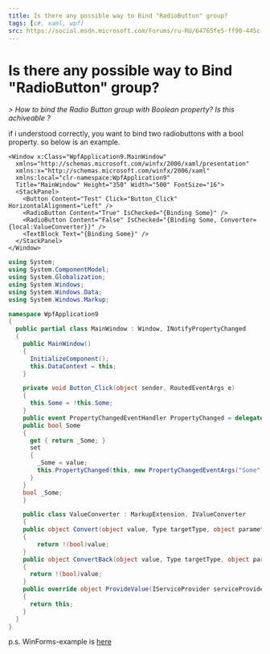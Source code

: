 ```yaml
---
title: Is there any possible way to Bind "RadioButton" group?
tags: [c#, xaml, wpf]
src: https://social.msdn.microsoft.com/Forums/ru-RU/64765fe5-ff98-445c-879d-798aeecbefff/is-there-any-possible-way-to-bind-radiobutton-group?forum=wpf
---
```

# Is there any possible way to Bind "RadioButton" group?
*> How to bind the Radio Button group with Boolean property? Is this achiveable ?*

if i understood correctly, you want to bind two radiobuttons with a bool property.
so below is an example.
```xaml
<Window x:Class="WpfApplication9.MainWindow"
  xmlns="http://schemas.microsoft.com/winfx/2006/xaml/presentation"
  xmlns:x="http://schemas.microsoft.com/winfx/2006/xaml"
  xmlns:local="clr-namespace:WpfApplication9"
  Title="MainWindow" Height="350" Width="500" FontSize="16">
  <StackPanel>
    <Button Content="Test" Click="Button_Click" HorizontalAlignment="Left" />
    <RadioButton Content="True" IsChecked="{Binding Some}" />
    <RadioButton Content="False" IsChecked="{Binding Some, Converter={local:ValueConverter}}" />
    <TextBlock Text="{Binding Some}" />
  </StackPanel>
</Window>
```
```c# 
using System;
using System.ComponentModel;
using System.Globalization;
using System.Windows;
using System.Windows.Data;
using System.Windows.Markup;

namespace WpfApplication9
{
  public partial class MainWindow : Window, INotifyPropertyChanged
  {
    public MainWindow()
    {
      InitializeComponent();
      this.DataContext = this;
    }

    private void Button_Click(object sender, RoutedEventArgs e)
    {
      this.Some = !this.Some;
    }
    public event PropertyChangedEventHandler PropertyChanged = delegate { };
    public bool Some
    {
      get { return _Some; }
      set
      {
        _Some = value;
        this.PropertyChanged(this, new PropertyChangedEventArgs("Some"));
      }
    }
    bool _Some;
	}

	public class ValueConverter : MarkupExtension, IValueConverter
	{
    public object Convert(object value, Type targetType, object parameter, CultureInfo culture)
    {
        return !(bool)value;
    }
    public object ConvertBack(object value, Type targetType, object parameter, CultureInfo culture)
    {
      return !(bool)value;
    }
    public override object ProvideValue(IServiceProvider serviceProvider)
    {
      return this;
    }
  }
}
```     
p.s.
WinForms-example is [here](http://social.msdn.microsoft.com/Forums/en-us/winformsdatacontrols/thread/f06bcfbb-5e1a-480e-b91f-bbf3ff025b2a/#718a4636-4f82-4f1b-9236-f74e28cc1e7d)
